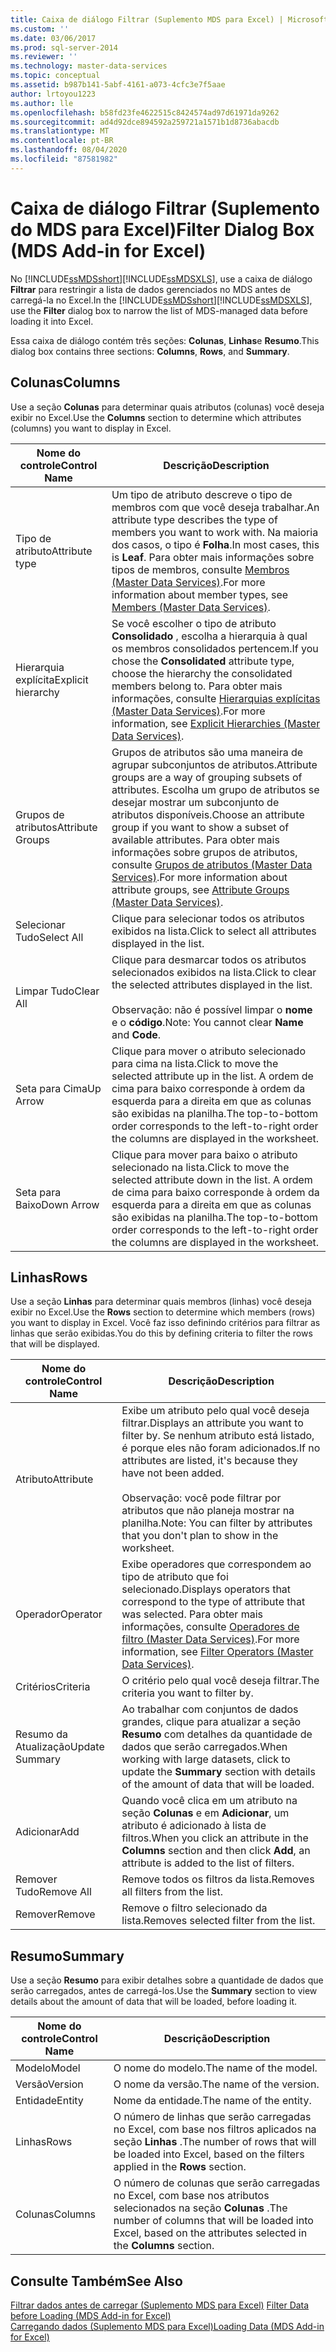 ```yaml
---
title: Caixa de diálogo Filtrar (Suplemento MDS para Excel) | Microsoft Docs
ms.custom: ''
ms.date: 03/06/2017
ms.prod: sql-server-2014
ms.reviewer: ''
ms.technology: master-data-services
ms.topic: conceptual
ms.assetid: b987b141-5abf-4161-a073-4cfc3e7f5aae
author: lrtoyou1223
ms.author: lle
ms.openlocfilehash: b58fd23fe4622515c8424574ad97d61971da9262
ms.sourcegitcommit: ad4d92dce894592a259721a1571b1d8736abacdb
ms.translationtype: MT
ms.contentlocale: pt-BR
ms.lasthandoff: 08/04/2020
ms.locfileid: "87581982"
---
```

# <a name="filter-dialog-box-mds-add-in-for-excel"></a><span data-ttu-id="3b8d0-102">Caixa de diálogo Filtrar (Suplemento do MDS para Excel)</span><span class="sxs-lookup"><span data-stu-id="3b8d0-102">Filter Dialog Box (MDS Add-in for Excel)</span></span>
  <span data-ttu-id="3b8d0-103">No [!INCLUDE[ssMDSshort](../../includes/ssmdsshort-md.md)][!INCLUDE[ssMDSXLS](../../includes/ssmdsxls-md.md)], use a caixa de diálogo **Filtrar** para restringir a lista de dados gerenciados no MDS antes de carregá-la no Excel.</span><span class="sxs-lookup"><span data-stu-id="3b8d0-103">In the [!INCLUDE[ssMDSshort](../../includes/ssmdsshort-md.md)][!INCLUDE[ssMDSXLS](../../includes/ssmdsxls-md.md)], use the **Filter** dialog box to narrow the list of MDS-managed data before loading it into Excel.</span></span>  
  
 <span data-ttu-id="3b8d0-104">Essa caixa de diálogo contém três seções: **Colunas**, **Linhas**e **Resumo**.</span><span class="sxs-lookup"><span data-stu-id="3b8d0-104">This dialog box contains three sections: **Columns**, **Rows**, and **Summary**.</span></span>  
  
## <a name="columns"></a><span data-ttu-id="3b8d0-105">Colunas</span><span class="sxs-lookup"><span data-stu-id="3b8d0-105">Columns</span></span>  
 <span data-ttu-id="3b8d0-106">Use a seção **Colunas** para determinar quais atributos (colunas) você deseja exibir no Excel.</span><span class="sxs-lookup"><span data-stu-id="3b8d0-106">Use the **Columns** section to determine which attributes (columns) you want to display in Excel.</span></span>  
  
|<span data-ttu-id="3b8d0-107">Nome do controle</span><span class="sxs-lookup"><span data-stu-id="3b8d0-107">Control Name</span></span>|<span data-ttu-id="3b8d0-108">Descrição</span><span class="sxs-lookup"><span data-stu-id="3b8d0-108">Description</span></span>|  
|------------------|-----------------|  
|<span data-ttu-id="3b8d0-109">Tipo de atributo</span><span class="sxs-lookup"><span data-stu-id="3b8d0-109">Attribute type</span></span>|<span data-ttu-id="3b8d0-110">Um tipo de atributo descreve o tipo de membros com que você deseja trabalhar.</span><span class="sxs-lookup"><span data-stu-id="3b8d0-110">An attribute type describes the type of members you want to work with.</span></span> <span data-ttu-id="3b8d0-111">Na maioria dos casos, o tipo é **Folha**.</span><span class="sxs-lookup"><span data-stu-id="3b8d0-111">In most cases, this is **Leaf**.</span></span> <span data-ttu-id="3b8d0-112">Para obter mais informações sobre tipos de membros, consulte [Membros &#40;Master Data Services&#41;](../members-master-data-services.md).</span><span class="sxs-lookup"><span data-stu-id="3b8d0-112">For more information about member types, see [Members &#40;Master Data Services&#41;](../members-master-data-services.md).</span></span>|  
|<span data-ttu-id="3b8d0-113">Hierarquia explícita</span><span class="sxs-lookup"><span data-stu-id="3b8d0-113">Explicit hierarchy</span></span>|<span data-ttu-id="3b8d0-114">Se você escolher o tipo de atributo **Consolidado** , escolha a hierarquia à qual os membros consolidados pertencem.</span><span class="sxs-lookup"><span data-stu-id="3b8d0-114">If you chose the **Consolidated** attribute type, choose the hierarchy the consolidated members belong to.</span></span> <span data-ttu-id="3b8d0-115">Para obter mais informações, consulte [Hierarquias explícitas &#40;Master Data Services&#41;](../explicit-hierarchies-master-data-services.md).</span><span class="sxs-lookup"><span data-stu-id="3b8d0-115">For more information, see [Explicit Hierarchies &#40;Master Data Services&#41;](../explicit-hierarchies-master-data-services.md).</span></span>|  
|<span data-ttu-id="3b8d0-116">Grupos de atributos</span><span class="sxs-lookup"><span data-stu-id="3b8d0-116">Attribute Groups</span></span>|<span data-ttu-id="3b8d0-117">Grupos de atributos são uma maneira de agrupar subconjuntos de atributos.</span><span class="sxs-lookup"><span data-stu-id="3b8d0-117">Attribute groups are a way of grouping subsets of attributes.</span></span> <span data-ttu-id="3b8d0-118">Escolha um grupo de atributos se desejar mostrar um subconjunto de atributos disponíveis.</span><span class="sxs-lookup"><span data-stu-id="3b8d0-118">Choose an attribute group if you want to show a subset of available attributes.</span></span> <span data-ttu-id="3b8d0-119">Para obter mais informações sobre grupos de atributos, consulte [Grupos de atributos &#40;Master Data Services&#41;](../attribute-groups-master-data-services.md).</span><span class="sxs-lookup"><span data-stu-id="3b8d0-119">For more information about attribute groups, see [Attribute Groups &#40;Master Data Services&#41;](../attribute-groups-master-data-services.md).</span></span>|  
|<span data-ttu-id="3b8d0-120">Selecionar Tudo</span><span class="sxs-lookup"><span data-stu-id="3b8d0-120">Select All</span></span>|<span data-ttu-id="3b8d0-121">Clique para selecionar todos os atributos exibidos na lista.</span><span class="sxs-lookup"><span data-stu-id="3b8d0-121">Click to select all attributes displayed in the list.</span></span>|  
|<span data-ttu-id="3b8d0-122">Limpar Tudo</span><span class="sxs-lookup"><span data-stu-id="3b8d0-122">Clear All</span></span>|<span data-ttu-id="3b8d0-123">Clique para desmarcar todos os atributos selecionados exibidos na lista.</span><span class="sxs-lookup"><span data-stu-id="3b8d0-123">Click to clear the selected attributes displayed in the list.</span></span><br /><br /> <span data-ttu-id="3b8d0-124">Observação: não é possível limpar o **nome** e o **código**.</span><span class="sxs-lookup"><span data-stu-id="3b8d0-124">Note: You cannot clear **Name** and **Code**.</span></span>|  
|<span data-ttu-id="3b8d0-125">Seta para Cima</span><span class="sxs-lookup"><span data-stu-id="3b8d0-125">Up Arrow</span></span>|<span data-ttu-id="3b8d0-126">Clique para mover o atributo selecionado para cima na lista.</span><span class="sxs-lookup"><span data-stu-id="3b8d0-126">Click to move the selected attribute up in the list.</span></span> <span data-ttu-id="3b8d0-127">A ordem de cima para baixo corresponde à ordem da esquerda para a direita em que as colunas são exibidas na planilha.</span><span class="sxs-lookup"><span data-stu-id="3b8d0-127">The top-to-bottom order corresponds to the left-to-right order the columns are displayed in the worksheet.</span></span>|  
|<span data-ttu-id="3b8d0-128">Seta para Baixo</span><span class="sxs-lookup"><span data-stu-id="3b8d0-128">Down Arrow</span></span>|<span data-ttu-id="3b8d0-129">Clique para mover para baixo o atributo selecionado na lista.</span><span class="sxs-lookup"><span data-stu-id="3b8d0-129">Click to move the selected attribute down in the list.</span></span> <span data-ttu-id="3b8d0-130">A ordem de cima para baixo corresponde à ordem da esquerda para a direita em que as colunas são exibidas na planilha.</span><span class="sxs-lookup"><span data-stu-id="3b8d0-130">The top-to-bottom order corresponds to the left-to-right order the columns are displayed in the worksheet.</span></span>|  
  
## <a name="rows"></a><span data-ttu-id="3b8d0-131">Linhas</span><span class="sxs-lookup"><span data-stu-id="3b8d0-131">Rows</span></span>  
 <span data-ttu-id="3b8d0-132">Use a seção **Linhas** para determinar quais membros (linhas) você deseja exibir no Excel.</span><span class="sxs-lookup"><span data-stu-id="3b8d0-132">Use the **Rows** section to determine which members (rows) you want to display in Excel.</span></span> <span data-ttu-id="3b8d0-133">Você faz isso definindo critérios para filtrar as linhas que serão exibidas.</span><span class="sxs-lookup"><span data-stu-id="3b8d0-133">You do this by defining criteria to filter the rows that will be displayed.</span></span>  
  
|<span data-ttu-id="3b8d0-134">Nome do controle</span><span class="sxs-lookup"><span data-stu-id="3b8d0-134">Control Name</span></span>|<span data-ttu-id="3b8d0-135">Descrição</span><span class="sxs-lookup"><span data-stu-id="3b8d0-135">Description</span></span>|  
|------------------|-----------------|  
|<span data-ttu-id="3b8d0-136">Atributo</span><span class="sxs-lookup"><span data-stu-id="3b8d0-136">Attribute</span></span>|<span data-ttu-id="3b8d0-137">Exibe um atributo pelo qual você deseja filtrar.</span><span class="sxs-lookup"><span data-stu-id="3b8d0-137">Displays an attribute you want to filter by.</span></span> <span data-ttu-id="3b8d0-138">Se nenhum atributo está listado, é porque eles não foram adicionados.</span><span class="sxs-lookup"><span data-stu-id="3b8d0-138">If no attributes are listed, it's because they have not been added.</span></span><br /><br /> <span data-ttu-id="3b8d0-139">Observação: você pode filtrar por atributos que não planeja mostrar na planilha.</span><span class="sxs-lookup"><span data-stu-id="3b8d0-139">Note: You can filter by attributes that you don't plan to show in the worksheet.</span></span>|  
|<span data-ttu-id="3b8d0-140">Operador</span><span class="sxs-lookup"><span data-stu-id="3b8d0-140">Operator</span></span>|<span data-ttu-id="3b8d0-141">Exibe operadores que correspondem ao tipo de atributo que foi selecionado.</span><span class="sxs-lookup"><span data-stu-id="3b8d0-141">Displays operators that correspond to the type of attribute that was selected.</span></span> <span data-ttu-id="3b8d0-142">Para obter mais informações, consulte [Operadores de filtro &#40;Master Data Services&#41;](../filter-operators-master-data-services.md).</span><span class="sxs-lookup"><span data-stu-id="3b8d0-142">For more information, see [Filter Operators &#40;Master Data Services&#41;](../filter-operators-master-data-services.md).</span></span>|  
|<span data-ttu-id="3b8d0-143">Critérios</span><span class="sxs-lookup"><span data-stu-id="3b8d0-143">Criteria</span></span>|<span data-ttu-id="3b8d0-144">O critério pelo qual você deseja filtrar.</span><span class="sxs-lookup"><span data-stu-id="3b8d0-144">The criteria you want to filter by.</span></span>|  
|<span data-ttu-id="3b8d0-145">Resumo da Atualização</span><span class="sxs-lookup"><span data-stu-id="3b8d0-145">Update Summary</span></span>|<span data-ttu-id="3b8d0-146">Ao trabalhar com conjuntos de dados grandes, clique para atualizar a seção **Resumo** com detalhes da quantidade de dados que serão carregados.</span><span class="sxs-lookup"><span data-stu-id="3b8d0-146">When working with large datasets, click to update the **Summary** section with details of the amount of data that will be loaded.</span></span>|  
|<span data-ttu-id="3b8d0-147">Adicionar</span><span class="sxs-lookup"><span data-stu-id="3b8d0-147">Add</span></span>|<span data-ttu-id="3b8d0-148">Quando você clica em um atributo na seção **Colunas** e em **Adicionar**, um atributo é adicionado à lista de filtros.</span><span class="sxs-lookup"><span data-stu-id="3b8d0-148">When you click an attribute in the **Columns** section and then click **Add**, an attribute is added to the list of filters.</span></span>|  
|<span data-ttu-id="3b8d0-149">Remover Tudo</span><span class="sxs-lookup"><span data-stu-id="3b8d0-149">Remove All</span></span>|<span data-ttu-id="3b8d0-150">Remove todos os filtros da lista.</span><span class="sxs-lookup"><span data-stu-id="3b8d0-150">Removes all filters from the list.</span></span>|  
|<span data-ttu-id="3b8d0-151">Remover</span><span class="sxs-lookup"><span data-stu-id="3b8d0-151">Remove</span></span>|<span data-ttu-id="3b8d0-152">Remove o filtro selecionado da lista.</span><span class="sxs-lookup"><span data-stu-id="3b8d0-152">Removes selected filter from the list.</span></span>|  
  
## <a name="summary"></a><span data-ttu-id="3b8d0-153">Resumo</span><span class="sxs-lookup"><span data-stu-id="3b8d0-153">Summary</span></span>  
 <span data-ttu-id="3b8d0-154">Use a seção **Resumo** para exibir detalhes sobre a quantidade de dados que serão carregados, antes de carregá-los.</span><span class="sxs-lookup"><span data-stu-id="3b8d0-154">Use the **Summary** section to view details about the amount of data that will be loaded, before loading it.</span></span>  
  
|<span data-ttu-id="3b8d0-155">Nome do controle</span><span class="sxs-lookup"><span data-stu-id="3b8d0-155">Control Name</span></span>|<span data-ttu-id="3b8d0-156">Descrição</span><span class="sxs-lookup"><span data-stu-id="3b8d0-156">Description</span></span>|  
|------------------|-----------------|  
|<span data-ttu-id="3b8d0-157">Modelo</span><span class="sxs-lookup"><span data-stu-id="3b8d0-157">Model</span></span>|<span data-ttu-id="3b8d0-158">O nome do modelo.</span><span class="sxs-lookup"><span data-stu-id="3b8d0-158">The name of the model.</span></span>|  
|<span data-ttu-id="3b8d0-159">Versão</span><span class="sxs-lookup"><span data-stu-id="3b8d0-159">Version</span></span>|<span data-ttu-id="3b8d0-160">O nome da versão.</span><span class="sxs-lookup"><span data-stu-id="3b8d0-160">The name of the version.</span></span>|  
|<span data-ttu-id="3b8d0-161">Entidade</span><span class="sxs-lookup"><span data-stu-id="3b8d0-161">Entity</span></span>|<span data-ttu-id="3b8d0-162">Nome da entidade.</span><span class="sxs-lookup"><span data-stu-id="3b8d0-162">The name of the entity.</span></span>|  
|<span data-ttu-id="3b8d0-163">Linhas</span><span class="sxs-lookup"><span data-stu-id="3b8d0-163">Rows</span></span>|<span data-ttu-id="3b8d0-164">O número de linhas que serão carregadas no Excel, com base nos filtros aplicados na seção **Linhas** .</span><span class="sxs-lookup"><span data-stu-id="3b8d0-164">The number of rows that will be loaded into Excel, based on the filters applied in the **Rows** section.</span></span>|  
|<span data-ttu-id="3b8d0-165">Colunas</span><span class="sxs-lookup"><span data-stu-id="3b8d0-165">Columns</span></span>|<span data-ttu-id="3b8d0-166">O número de colunas que serão carregadas no Excel, com base nos atributos selecionados na seção **Colunas** .</span><span class="sxs-lookup"><span data-stu-id="3b8d0-166">The number of columns that will be loaded into Excel, based on the attributes selected in the **Columns** section.</span></span>|  
  
## <a name="see-also"></a><span data-ttu-id="3b8d0-167">Consulte Também</span><span class="sxs-lookup"><span data-stu-id="3b8d0-167">See Also</span></span>  
 <span data-ttu-id="3b8d0-168">[Filtrar dados antes de carregar &#40;Suplemento MDS para Excel&#41;](filter-data-before-exporting-mds-add-in-for-excel.md) </span><span class="sxs-lookup"><span data-stu-id="3b8d0-168">[Filter Data before Loading &#40;MDS Add-in for Excel&#41;](filter-data-before-exporting-mds-add-in-for-excel.md) </span></span>  
 [<span data-ttu-id="3b8d0-169">Carregando dados &#40;Suplemento MDS para Excel&#41;</span><span class="sxs-lookup"><span data-stu-id="3b8d0-169">Loading Data &#40;MDS Add-in for Excel&#41;</span></span>](overview-exporting-data-to-excel-mds-add-in-for-excel.md)  
  
  
